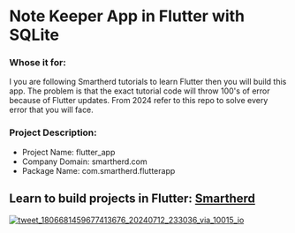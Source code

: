 # Note Keeper App in Flutter with SQLite

### Whose it for:
I you are following Smartherd tutorials to learn Flutter then you will build this app. The problem is that the exact tutorial code will throw 100's of error because of Flutter updates. From 2024 refer to this repo to solve every error that you will face.

### Project Description:
- Project Name: flutter_app
- Company Domain: smartherd.com
- Package Name: com.smartherd.flutterapp

## Learn to build projects in Flutter: [Smartherd](https://www.youtube.com/playlist?list=PLlxmoA0rQ-Lw6tAs2fGFuXGP13-dWdKsB)

[![tweet_1806681459677413676_20240712_233036_via_10015_io](https://github.com/user-attachments/assets/cfb7857a-4db4-451c-adf1-0751669d2052)](https://x.com/DanishKhanbx/status/1806681459677413676)
